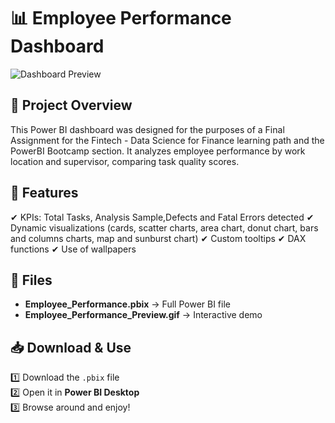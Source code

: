 # 📊 Employee Performance Dashboard

![Dashboard Preview](Employee_Performance_Preview.gif)

## 📝 Project Overview
This Power BI dashboard was designed for the purposes of a Final Assignment for the Fintech - Data Science for Finance learning path and the PowerBI Bootcamp section.
It analyzes employee performance by work location and supervisor, comparing task quality scores.

## 📌 Features
✔ KPIs: Total Tasks, Analysis Sample,Defects and Fatal Errors detected
✔ Dynamic visualizations (cards, scatter charts, area chart, donut chart, bars and columns charts, map and sunburst chart)
✔ Custom tooltips
✔ DAX functions
✔ Use of wallpapers

## 📂 Files
- **Employee_Performance.pbix** → Full Power BI file  
- **Employee_Performance_Preview.gif** → Interactive demo

## 📥 Download & Use
1️⃣ Download the `.pbix` file  
2️⃣ Open it in **Power BI Desktop**  
3️⃣ Browse around and enjoy!
